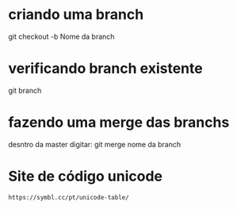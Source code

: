 # criando uma branch

git checkout -b Nome da branch

# verificando branch existente

git branch

# fazendo uma merge das branchs
desntro da master digitar:
    git merge nome da branch

# Site de código unicode
    https://symbl.cc/pt/unicode-table/